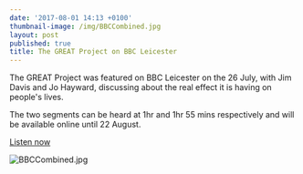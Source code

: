 ```yaml
---
date: '2017-08-01 14:13 +0100'
thumbnail-image: /img/BBCCombined.jpg
layout: post
published: true
title: The GREAT Project on BBC Leicester
---
```

The GREAT Project was featured on BBC Leicester on the 26 July, with Jim Davis and Jo Hayward, discussing about the real effect it is having on people's lives. 

The two segments can be heard at 1hr and 1hr 55 mins respectively and will be available online until 22 August. 

[Listen now](http://www.bbc.co.uk/programmes/p057qlfb)


![BBCCombined.jpg]({{site.baseurl}}/img/BBCCombined.jpg)

